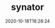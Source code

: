 ---
date: '2020-10-18T18:28:24'
draft: false
metadata:
  description: Synator Kubernetes Secret and ConfigMap synchronizer
  homepage: ''
  name: synator
  owner:
    github_url: https://github.com/TheYkk
    login: TheYkk
    name: Kaan Karakaya
    url: https://theykk.net
  url: https://github.com/TheYkk/synator
tags:
- k8s
title: synator
type: tool
---